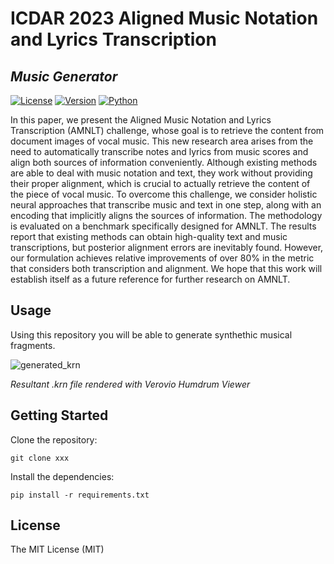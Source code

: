 # ICDAR 2023 Aligned Music Notation and Lyrics Transcription
## _Music Generator_

[![License](https://img.shields.io/static/v1?label=License&message=MIT&color=blue)]() [![Version](https://img.shields.io/static/v1?label=Version&message=1.0&color=)]() [![Python](https://img.shields.io/static/v1?label=Python&message=3.8.10&color=blue)]()

In this paper, we present the Aligned Music Notation and Lyrics Transcription (AMNLT) challenge, whose goal is to retrieve the content from document images of vocal music. This new research area arises from the need to automatically transcribe notes and lyrics from music scores and align both sources of information conveniently. Although existing methods are able to deal with music notation and text, they work without providing their proper alignment, which is crucial to actually retrieve the content of the piece of vocal music. To overcome this challenge, we consider holistic neural approaches that transcribe music and text in one step, along with an encoding that implicitly aligns the sources of information. The methodology is evaluated on a benchmark specifically designed for AMNLT. The results report that existing methods can obtain high-quality text and music transcriptions, but posterior alignment errors are inevitably found. However, our formulation achieves relative improvements of over 80\% in the metric that considers both transcription and alignment. We hope that this work will establish itself as a future reference for further research on AMNLT.

## Usage
Using this repository you will be able to generate synthethic musical fragments.

![generated_krn](https://github.com/JuanCarlosMartinezSevilla/ICDAR-23-AMNLT-Music-Generator/blob/main/examples/exampleCombined.png)

_Resultant .krn file rendered with Verovio Humdrum Viewer_

## Getting Started
Clone the repository:

```
git clone xxx
```

Install the dependencies:

```
pip install -r requirements.txt
```

## License

The MIT License (MIT)
